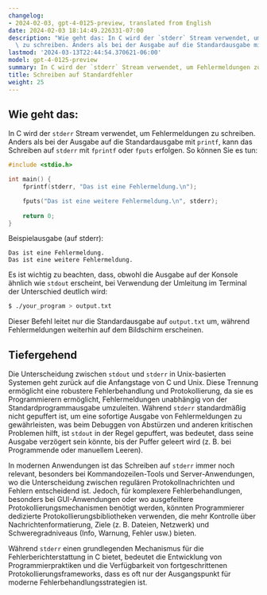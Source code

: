 ```yaml
---
changelog:
- 2024-02-03, gpt-4-0125-preview, translated from English
date: 2024-02-03 18:14:49.226331-07:00
description: "Wie geht das: In C wird der `stderr` Stream verwendet, um Fehlermeldungen\
  \ zu schreiben. Anders als bei der Ausgabe auf die Standardausgabe mit `printf`,\u2026"
lastmod: '2024-03-13T22:44:54.370621-06:00'
model: gpt-4-0125-preview
summary: In C wird der `stderr` Stream verwendet, um Fehlermeldungen zu schreiben.
title: Schreiben auf Standardfehler
weight: 25
---
```


## Wie geht das:
In C wird der `stderr` Stream verwendet, um Fehlermeldungen zu schreiben. Anders als bei der Ausgabe auf die Standardausgabe mit `printf`, kann das Schreiben auf `stderr` mit `fprintf` oder `fputs` erfolgen. So können Sie es tun:

```c
#include <stdio.h>

int main() {
    fprintf(stderr, "Das ist eine Fehlermeldung.\n");

    fputs("Das ist eine weitere Fehlermeldung.\n", stderr);
    
    return 0;
}
```

Beispielausgabe (auf stderr):
```
Das ist eine Fehlermeldung.
Das ist eine weitere Fehlermeldung.
```

Es ist wichtig zu beachten, dass, obwohl die Ausgabe auf der Konsole ähnlich wie `stdout` erscheint, bei Verwendung der Umleitung im Terminal der Unterschied deutlich wird:

```sh
$ ./your_program > output.txt
```

Dieser Befehl leitet nur die Standardausgabe auf `output.txt` um, während Fehlermeldungen weiterhin auf dem Bildschirm erscheinen.

## Tiefergehend
Die Unterscheidung zwischen `stdout` und `stderr` in Unix-basierten Systemen geht zurück auf die Anfangstage von C und Unix. Diese Trennung ermöglicht eine robustere Fehlerbehandlung und Protokollierung, da sie es Programmierern ermöglicht, Fehlermeldungen unabhängig von der Standardprogrammausgabe umzuleiten. Während `stderr` standardmäßig nicht gepuffert ist, um eine sofortige Ausgabe von Fehlermeldungen zu gewährleisten, was beim Debuggen von Abstürzen und anderen kritischen Problemen hilft, ist `stdout` in der Regel gepuffert, was bedeutet, dass seine Ausgabe verzögert sein könnte, bis der Puffer geleert wird (z. B. bei Programmende oder manuellem Leeren).

In modernen Anwendungen ist das Schreiben auf `stderr` immer noch relevant, besonders bei Kommandozeilen-Tools und Server-Anwendungen, wo die Unterscheidung zwischen regulären Protokollnachrichten und Fehlern entscheidend ist. Jedoch, für komplexere Fehlerbehandlungen, besonders bei GUI-Anwendungen oder wo ausgefeiltere Protokollierungsmechanismen benötigt werden, könnten Programmierer dedizierte Protokollierungsbibliotheken verwenden, die mehr Kontrolle über Nachrichtenformatierung, Ziele (z. B. Dateien, Netzwerk) und Schweregradniveaus (Info, Warnung, Fehler usw.) bieten.

Während `stderr` einen grundlegenden Mechanismus für die Fehlerberichterstattung in C bietet, bedeutet die Entwicklung von Programmierpraktiken und die Verfügbarkeit von fortgeschrittenen Protokollierungsframeworks, dass es oft nur der Ausgangspunkt für moderne Fehlerbehandlungsstrategien ist.
